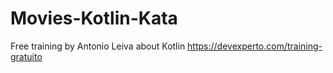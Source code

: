 # Movies-Kotlin-Kata
Free training by Antonio Leiva about Kotlin https://devexperto.com/training-gratuito
